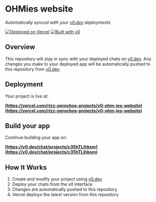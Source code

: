 # OHMies website

*Automatically synced with your [v0.dev](https://v0.dev) deployments*

[![Deployed on Vercel](https://img.shields.io/badge/Deployed%20on-Vercel-black?style=for-the-badge&logo=vercel)](https://vercel.com/rizz-perochos-projects/v0-ohm-ies-website)
[![Built with v0](https://img.shields.io/badge/Built%20with-v0.dev-black?style=for-the-badge)](https://v0.dev/chat/projects/c35hTLihksm)

## Overview

This repository will stay in sync with your deployed chats on [v0.dev](https://v0.dev).
Any changes you make to your deployed app will be automatically pushed to this repository from [v0.dev](https://v0.dev).

## Deployment

Your project is live at:

**[https://vercel.com/rizz-perochos-projects/v0-ohm-ies-website](https://vercel.com/rizz-perochos-projects/v0-ohm-ies-website)**

## Build your app

Continue building your app on:

**[https://v0.dev/chat/projects/c35hTLihksm](https://v0.dev/chat/projects/c35hTLihksm)**

## How It Works

1. Create and modify your project using [v0.dev](https://v0.dev)
2. Deploy your chats from the v0 interface
3. Changes are automatically pushed to this repository
4. Vercel deploys the latest version from this repository